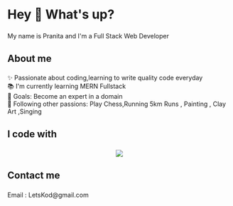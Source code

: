 <h1 align="left">Hey 👋 What's up?</h1>

###

<p align="left">My name is Pranita and I'm a Full Stack Web Developer </p>

###

<h2 align="left">About me</h2>

###

<p align="left">✨ Passionate about coding,learning to write quality code everyday<br>📚 I'm currently learning MERN Fullstack<br>🎯 Goals: Become an expert in a domain<br>🎲 Following other passions: Play Chess,Running 5km Runs , Painting , Clay Art ,Singing</p>

###

<h2 align="left">I code with</h2>

###


<p align="center">
  <a href="https://skillicons.dev">
    <img src="https://skillicons.dev/icons?i=react,nodejs,nextjs,express,js,jquery,html,css,npm,postman,vscode,ts,mongodb,mysql,graphql,django,dotnet,cs,c,cpp&perline=5" />
  </a>
</p>
</div>

###

<h2 align="left">Contact me</h2>

###

<p align="left">Email : LetsKod@gmail.com </p>
